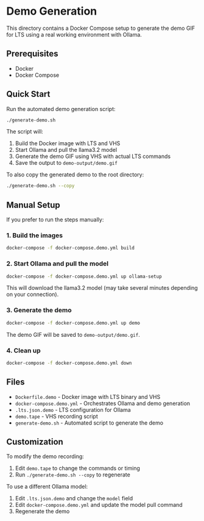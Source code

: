 # Demo Generation

This directory contains a Docker Compose setup to generate the demo GIF for LTS using a real working environment with Ollama.

## Prerequisites

- Docker
- Docker Compose

## Quick Start

Run the automated demo generation script:

```bash
./generate-demo.sh
```

The script will:
1. Build the Docker image with LTS and VHS
2. Start Ollama and pull the llama3.2 model
3. Generate the demo GIF using VHS with actual LTS commands
4. Save the output to `demo-output/demo.gif`

To also copy the generated demo to the root directory:

```bash
./generate-demo.sh --copy
```

## Manual Setup

If you prefer to run the steps manually:

### 1. Build the images

```bash
docker-compose -f docker-compose.demo.yml build
```

### 2. Start Ollama and pull the model

```bash
docker-compose -f docker-compose.demo.yml up ollama-setup
```

This will download the llama3.2 model (may take several minutes depending on your connection).

### 3. Generate the demo

```bash
docker-compose -f docker-compose.demo.yml up demo
```

The demo GIF will be saved to `demo-output/demo.gif`.

### 4. Clean up

```bash
docker-compose -f docker-compose.demo.yml down
```

## Files

- `Dockerfile.demo` - Docker image with LTS binary and VHS
- `docker-compose.demo.yml` - Orchestrates Ollama and demo generation
- `.lts.json.demo` - LTS configuration for Ollama
- `demo.tape` - VHS recording script
- `generate-demo.sh` - Automated script to generate the demo

## Customization

To modify the demo recording:

1. Edit `demo.tape` to change the commands or timing
2. Run `./generate-demo.sh --copy` to regenerate

To use a different Ollama model:

1. Edit `.lts.json.demo` and change the `model` field
2. Edit `docker-compose.demo.yml` and update the model pull command
3. Regenerate the demo
